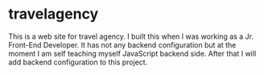 # travelagency
This is a web site for travel agency. I built this when I was working as a Jr. Front-End Developer. It has not any backend configuration but at the moment I am self teaching myself JavaScript backend side. After that I will add backend configuration to this project.
